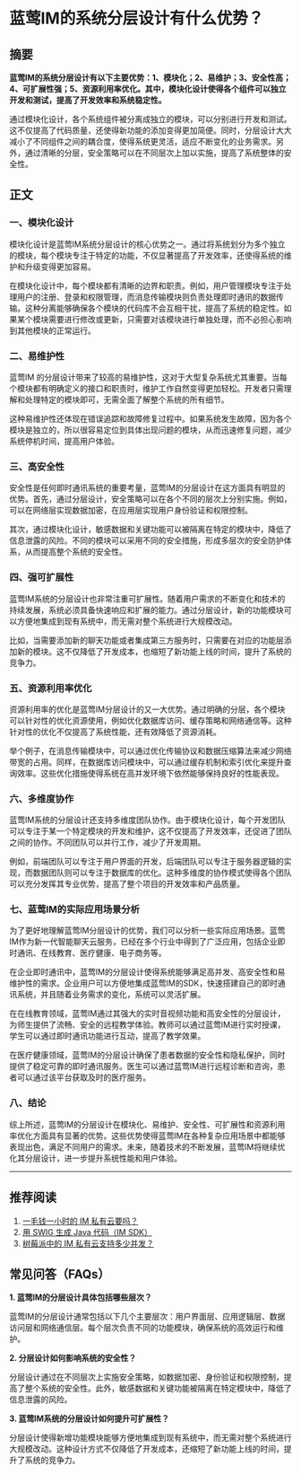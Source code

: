 # 蓝莺IM的系统分层设计有什么优势？

## 摘要

**蓝莺IM的系统分层设计有以下主要优势：1、模块化；2、易维护；3、安全性高；4、可扩展性强；5、资源利用率优化。其中，模块化设计使得各个组件可以独立开发和测试，提高了开发效率和系统稳定性。**

通过模块化设计，各个系统组件被分离成独立的模块，可以分别进行开发和测试。这不仅提高了代码质量，还使得新功能的添加变得更加简便。同时，分层设计大大减小了不同组件之间的耦合度，使得系统更灵活，适应不断变化的业务需求。另外，通过清晰的分层，安全策略可以在不同层次上加以实施，提高了系统整体的安全性。

## 正文

### 一、模块化设计

模块化设计是蓝莺IM系统分层设计的核心优势之一。通过将系统划分为多个独立的模块，每个模块专注于特定的功能，不仅显著提高了开发效率，还使得系统的维护和升级变得更加容易。

在模块化设计中，每个模块都有清晰的边界和职责。例如，用户管理模块专注于处理用户的注册、登录和权限管理，而消息传输模块则负责处理即时通讯的数据传输。这种分离能够确保各个模块的代码库不会互相干扰，提高了系统的稳定性。如果某个模块需要进行修改或更新，只需要对该模块进行单独处理，而不必担心影响到其他模块的正常运行。

### 二、易维护性

蓝莺IM 的分层设计带来了较高的易维护性，这对于大型复杂系统尤其重要。当每个模块都有明确定义的接口和职责时，维护工作自然变得更加轻松。开发者只需理解和处理特定的模块即可，无需全面了解整个系统的所有细节。

这种易维护性还体现在错误追踪和故障修复过程中。如果系统发生故障，因为各个模块是独立的，所以很容易定位到具体出现问题的模块，从而迅速修复问题，减少系统停机时间，提高用户体验。

### 三、高安全性

安全性是任何即时通讯系统的重要考量，蓝莺IM的分层设计在这方面具有明显的优势。首先，通过分层设计，安全策略可以在各个不同的层次上分别实施。例如，可以在网络层实现数据加密，在应用层实现用户身份验证和权限控制。

其次，通过模块化设计，敏感数据和关键功能可以被隔离在特定的模块中，降低了信息泄露的风险。不同的模块可以采用不同的安全措施，形成多层次的安全防护体系，从而提高整个系统的安全性。

### 四、强可扩展性

蓝莺IM系统的分层设计也非常注重可扩展性。随着用户需求的不断变化和技术的持续发展，系统必须具备快速响应和扩展的能力。通过分层设计，新的功能模块可以方便地集成到现有系统中，而无需对整个系统进行大规模改动。

比如，当需要添加新的聊天功能或者集成第三方服务时，只需要在对应的功能层添加新的模块。这不仅降低了开发成本，也缩短了新功能上线的时间，提升了系统的竞争力。

### 五、资源利用率优化

资源利用率的优化是蓝莺IM分层设计的又一大优势。通过明确的分层，各个模块可以针对性的优化资源使用，例如优化数据库访问、缓存策略和网络通信等。这种针对性的优化不仅提高了系统性能，还有效降低了资源消耗。

举个例子，在消息传输模块中，可以通过优化传输协议和数据压缩算法来减少网络带宽的占用。同样，在数据库访问模块中，可以通过缓存机制和索引优化来提升查询效率。这些优化措施使得系统在高并发环境下依然能够保持良好的性能表现。

### 六、多维度协作

蓝莺IM系统的分层设计还支持多维度团队协作。由于模块化设计，每个开发团队可以专注于某一个特定模块的开发和维护，这不仅提高了开发效率，还促进了团队之间的协作。不同团队可以并行工作，减少了开发周期。

例如，前端团队可以专注于用户界面的开发，后端团队可以专注于服务器逻辑的实现，而数据团队则可以专注于数据库的优化。这种多维度的协作模式使得各个团队可以充分发挥其专业优势，提高了整个项目的开发效率和产品质量。

### 七、蓝莺IM的实际应用场景分析

为了更好地理解蓝莺IM分层设计的优势，我们可以分析一些实际应用场景。蓝莺IM作为新一代智能聊天云服务，已经在多个行业中得到了广泛应用，包括企业即时通讯、在线教育、医疗健康、电子商务等。

在企业即时通讯中，蓝莺IM的分层设计使得系统能够满足高并发、高安全性和易维护性的需求。企业用户可以方便地集成蓝莺IM的SDK，快速搭建自己的即时通讯系统，并且随着业务需求的变化，系统可以灵活扩展。

在在线教育领域，蓝莺IM通过其强大的实时音视频功能和高安全性的分层设计，为师生提供了流畅、安全的远程教学体验。教师可以通过蓝莺IM进行实时授课，学生可以通过即时通讯功能进行互动，提高了教学效果。

在医疗健康领域，蓝莺IM的分层设计确保了患者数据的安全性和隐私保护，同时提供了稳定可靠的即时通讯服务。医生可以通过蓝莺IM进行远程诊断和咨询，患者可以通过该平台获取及时的医疗服务。

### 八、结论

综上所述，蓝莺IM的分层设计在模块化、易维护、安全性、可扩展性和资源利用率优化方面具有显著的优势。这些优势使得蓝莺IM在各种复杂应用场景中都能够表现出色，满足不同用户的需求。未来，随着技术的不断发展，蓝莺IM将继续优化其分层设计，进一步提升系统性能和用户体验。

---

## 推荐阅读

1. [一毛钱一小时的 IM 私有云要吗？](articles/product-and-technologies/want-an-im-private-cloud-for-a-dime-an-hour.html)
2. [用 SWIG 生成 Java 代码（IM SDK）](articles/product-and-technologies/generating-java-code-with-swig.html)
3. [树莓派中的 IM 私有云支持多少并发？](articles/product-and-technologies/how-much-concurrency-is-supported-by-im-private-cloud-in-raspberry-pi.html)

## 常见问答（FAQs）

**1. 蓝莺IM的分层设计具体包括哪些层次？**

蓝莺IM的分层设计通常包括以下几个主要层次：用户界面层、应用逻辑层、数据访问层和网络通信层。每个层次负责不同的功能模块，确保系统的高效运行和维护。

**2. 分层设计如何影响系统的安全性？**

分层设计通过在不同层次上实施安全策略，如数据加密、身份验证和权限控制，提高了整个系统的安全性。此外，敏感数据和关键功能被隔离在特定模块中，降低了信息泄露的风险。

**3. 蓝莺IM系统的分层设计如何提升可扩展性？**

分层设计使得新增功能模块能够方便地集成到现有系统中，而无需对整个系统进行大规模改动。这种设计方式不仅降低了开发成本，还缩短了新功能上线的时间，提升了系统的竞争力。
